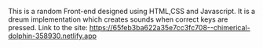 This is a random Front-end designed using HTML,CSS and Javascript. It is a dreum implementation which creates sounds when correct keys are pressed.
Link to the site: https://65feb3ba622a35e7cc3fc708--chimerical-dolphin-358930.netlify.app
